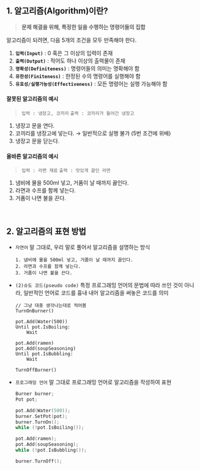 ## 1. 알고리즘(Algorithm)이란?

> **문제 해결을 위해, 특정한 일을 수행하는 명령어들의 집합**    

알고리즘이 되려면, 다음 5개의 조건을 모두 만족해야 한다.  
1. **`입력(Input)`** : 0 혹은 그 이상의 입력이 존재  
2. **`출력(Output)`** : 적어도 하나 이상의 출력물이 존재  
3. **`명확성(Definiteness)`** : 명령어들의 의미는 명확해야 함  
4. **`유한성(Finiteness)`** : 한정된 수의 명령어를 실행해야 함  
5. **`유효성/실행가능성(Effectiveness)`** : 모든 명령어는 실행 가능해야 함  

#### 잘못된 알고리즘의 예시
> `입력 : 냉장고, 코끼리`   `출력 : 코끼리가 들어간 냉장고`  

1. 냉장고 문을 연다.  
2. 코끼리를 냉장고에 넣는다. → 일반적으로 실행 불가 (5번 조건에 위배)  
3. 냉장고 문을 닫는다.  

#### 올바른 알고리즘의 예시
> `입력 : 라면 재료` `출력 : 맛있게 끓인 라면`  

1. 냄비에 물을 500ml 넣고, 거품이 날 때까지 끓인다.  
2. 라면과 수프를 함께 넣는다.  
3. 거품이 나면 불을 끈다.  
<br>

## 2. 알고리즘의 표현 방법

- `자연어`
  말 그대로, 우리 말로 풀어서 알고리즘을 설명하는 방식  
    ```
    1. 냄비에 물을 500ml 넣고, 거품이 날 때까지 끓인다.
    2. 라면과 수프를 함께 넣는다.
    3. 거품이 나면 불을 끈다.
    ```

- `(2)슈도 코드(pseudo code)`
  특정 프로그래밍 언어의 문법에 따라 쓰인 것이 아니라, 일반적인 언어로 코드를 흉내 내어 알고리즘을 써놓은 코드를 의미
    ```
    // 그냥 대충 생각나는대로 적어봄
    TurnOnBurner()

    pot.Add(Water(500))
    Until pot.IsBoiling:
        Wait

    pot.Add(ramen)
    pot.Add(soupSeasoning)
    Until pot.IsBubbling:
        Wait

    TurnOffBurner()
    ```  

- `프로그래밍 언어`
  말 그대로 프로그래밍 언어로 알고리즘을 작성하여 표현  
    ```cpp
    Burner burner;
    Pot pot;

    pot.Add(Water(500));
    burner.SetPot(pot);
    burner.TurnOn();
    while (!pot.IsBoiling());

    pot.Add(ramen);
    pot.Add(soupSeasoning);
    while (!pot.IsBubbling());

    burner.TurnOff();
    ```